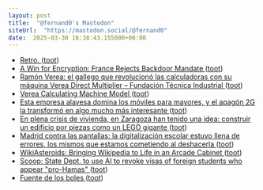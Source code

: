 ```yaml
---
layout: post
title:  "@fernand0's Mastodon"
siteUrl:  "https://mastodon.social/@fernand0"
date:  2025-03-30 16:38:43.155000+00:00
---
```

*  [Retro. ](https://avecesunafoto.wordpress.com/2025/03/30/retro) ([toot](https://mastodon.social/@fernand0/114252364064495238))
*  [A Win for Encryption: France Rejects Backdoor Mandate ](https://www.eff.org/deeplinks/2025/03/win-encryption-france-rejects-backdoor-mandat) ([toot](https://mastodon.social/@fernand0/114252307566084013))
*  [Ramón Verea: el gallego que revolucionó las calculadoras con su máquina Verea Direct Multiplier – Fundación Técnica Industrial ](https://fundaciontindustrial.es/ramon-verea-el-gallego-que-revoluciono-las-calculadoras-con-su-maquina-verea-direct-multiplie) ([toot](https://mastodon.social/@fernand0/114252092965517121))
*  [Verea Calculating Machine Model ](https://americanhistory.si.edu/collections/object/nmah_69417) ([toot](https://mastodon.social/@fernand0/114251772517701994))
*  [Esta empresa alavesa domina los móviles para mayores, y el apagón 2G la transformó en algo mucho más interesante ](https://www.xataka.com/empresas-y-economia/esta-empresa-alavesa-domina-moviles-para-mayores-apagon-2g-transformo-algo-mucho-interesant) ([toot](https://mastodon.social/@fernand0/114251531501001489))
*  [En plena crisis de vivienda, en Zaragoza han tenido una idea: construir un edificio por piezas como un LEGO gigante ](https://www.xataka.com/magnet/plena-crisis-vivienda-zaragoza-han-tenido-idea-montar-edificios-enteros-piezas-cuestion-dia) ([toot](https://mastodon.social/@fernand0/114251278665919306))
*  [Madrid contra las pantallas: la digitalización escolar estuvo llena de errores, los mismos que estamos cometiendo al deshacerla ](https://www.xataka.com/investigacion/madrid-pantallas-digitalizacion-escolar-estuvo-llena-errores-mismos-que-estamos-cometiendo-al-deshacerl) ([toot](https://mastodon.social/@fernand0/114251062831413356))
*  [WikiAsteroids: Bringing Wikipedia to Life in an Arcade Cabinet ](https://diff.wikimedia.org/2025/03/18/wikiasteroids-bringing-wikipedia-to-life-in-an-arcade-cabinet) ([toot](https://mastodon.social/@fernand0/114250982792643860))
*  [Scoop: State Dept. to use AI to revoke visas of foreign students who appear "pro-Hamas" ](https://www.axios.com/2025/03/06/state-department-ai-revoke-foreign-student-visas-hama) ([toot](https://mastodon.social/@fernand0/114250708730350299))
*  [Fuente de los boles ](https://www.flickr.com/photos/fernand0/54400734755) ([toot](https://mastodon.social/@fernand0/114250669613880994))
